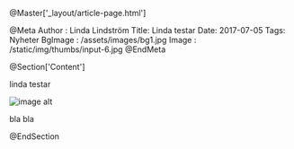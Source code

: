 @Master['_layout/article-page.html']

@Meta
Author : Linda Lindström
Title: Linda testar
Date: 2017-07-05
Tags: Nyheter
BgImage : /assets/images/bg1.jpg
Image : /static/img/thumbs/input-6.jpg
@EndMeta

@Section['Content']


linda testar

![image alt](/static/img/nyheter/ChristianPaulinlindatestar.jpg)

bla bla



@EndSection
